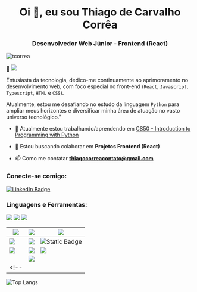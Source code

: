 <h1 align="center">Oi 👋, eu sou Thiago de Carvalho Corrêa</h1>
<h3 align="center">Desenvolvedor Web Júnior - Frontend (React)</h3>

<p align="left"> <img src="https://komarev.com/ghpvc/?username=tcorrea&label=Profile%20views&color=0e75b6&style=flat" alt="tcorrea" /> </p>

📢 ![](https://img.shields.io/badge/OPEN&nbsp;TO&nbsp;WORK-informational?style=flat-square&logoColor=white&color=blueviolet)


Entusiasta da tecnologia, dedico-me continuamente ao aprimoramento no desenvolvimento web, com foco especial no front-end (`React`, `Javascript`, `Typescript`, `HTML` e `CSS`). 

Atualmente, estou me desafiando no estudo da linguagem `Python` para ampliar meus horizontes e diversificar minha área de atuação no vasto universo tecnológico."

- 🔭 Atualmente estou trabalhando/aprendendo em [CS50 - Introduction to Programming with Python](https://pll.harvard.edu/course/cs50s-introduction-programming-python/2023-05)

- 👯 Estou buscando colaborar em **Projetos Frontend (React)**

- 📫 Como me contatar **thiagocorreacontato@gmail.com**



<h3 align="left">Conecte-se comigo:</h3>
<p align="left">

[![LinkedIn Badge](https://img.shields.io/badge/LinkedIn-Profile-informational?style=flat-square&logo=linkedin&logoColor=white&color=ffb86c)](https://www.linkedin.com/in/thiago-de-carvalho-correa/)

</p>

### Linguagens e Ferramentas:

![](https://img.shields.io/badge/Code-JavaScript-informational?style=flat-square&logo=JavaScript&logoColor=white&color=blueviolet)
![](https://img.shields.io/badge/Code-TypeScript-informational?style=flat-square&logo=TypeScript&logoColor=white&color=blueviolet)
![](https://img.shields.io/badge/Code-Python-informational?style=flat-square&logo=Python&logoColor=white&color=blueviolet)

|![](https://img.shields.io/badge/Backend-informational?style=flat-square&logoColor=white&color=ffb86c)|![](https://img.shields.io/badge/Frontend-informational?style=flat-square&logoColor=white&color=ffb86c)|![](https://img.shields.io/badge/Ferramentas-informational?style=flat-square&logoColor=white&color=ffb86c)|
|---|---|---|
|![](https://img.shields.io/badge/Code-Node.js-informational?style=flat-square&logo=Node.js&logoColor=white&color=blueviolet)|![](https://img.shields.io/badge/Code-React-informational?style=flat-square&logo=React&logoColor=white&color=blueviolet)|![Static Badge](https://img.shields.io/badge/System-Linux-informational?style=flat-square&logo=linux&logoColor=white&color=blueviolet)|
|![](https://img.shields.io/badge/Code-Espress-informational?style=flat-square&logo=Express&logoColor=white&color=blueviolet)|![](https://img.shields.io/badge/Code-HTML5-informational?style=flat-square&logo=HTML5&logoColor=white&color=blueviolet)|![](https://img.shields.io/badge/Code-Git-informational?style=flat-square&logo=git&logoColor=white&color=blueviolet) |
|![]()|![](https://img.shields.io/badge/Style-CSS-informational?style=flat-square&logo=css3&logoColor=white&color=blueviolet)|   |
<!-- |   |   |   | -->


![Top Langs](https://github-readme-stats.vercel.app/api/top-langs?username=tcorrea&show_icons=true&locale=pt-br&layout=compact&theme=one_dark_pro)
